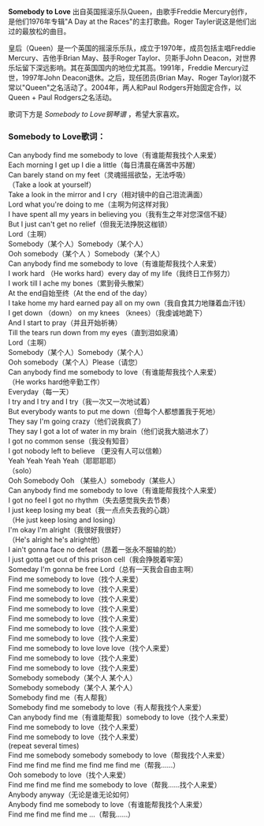 

**Somebody to Love** 出自英国摇滚乐队Queen，由歌手Freddie Mercury创作，是他们1976年专辑"A Day at
the Races"的主打歌曲。Roger Tayler说这是他们出过的最放松的曲目。

  
皇后（Queen）是一个英国的摇滚乐乐队，成立于1970年，成员包括主唱Freddie Mercury、吉他手Brian May、鼓手Roger
Taylor、贝斯手John Deacon，对世界乐坛留下深远影响。其在英国国内的地位尤其高。1991年，Freddie
Mercury过世，1997年John Deacon退休。之后，现任团员(Brian May、Roger
Taylor)就不常以"Queen"之名活动了。2004年，两人和Paul Rodgers开始固定合作，以Queen + Paul Rodgers之名活动。

  
歌词下方是 _Somebody to Love钢琴谱_ ，希望大家喜欢。

### Somebody to Love歌词：

Can anybody find me somebody to love（有谁能帮我找个人来爱）  
Each morning I get up I die a little（每日清晨在痛苦中苏醒）  
Can barely stand on my feet（灵魂摇摇欲坠，无法呼吸）  
（Take a look at yourself）  
Take a look in the mirror and I cry（相对镜中的自己泪流满面）  
Lord what you're doing to me（主啊为何这样对我）  
I have spent all my years in believing you（我有生之年对您深信不疑）  
But I just can't get no relief（但我无法挣脱这枷锁）  
Lord（主啊）  
Somebody（某个人）Somebody（某个人）  
Ooh somebody（某个人 ）Somebody（某个人）  
Can anybody find me somebody to love（有谁能帮我找个人来爱）  
I work hard （He works hard）every day of my life（我终日工作努力）  
I work till I ache my bones（累到骨头散架）  
At the end自始至终（At the end of the day）  
I take home my hard earned pay all on my own（我自食其力地赚着血汗钱）  
I get down （down） on my knees （knees）（我虔诚地跪下）  
And I start to pray（并且开始祈祷）  
Till the tears run down from my eyes（直到泪如泉涌）  
Lord（主啊）  
Somebody（某个人）Somebody（某个人）  
Ooh somebody（某个人）Please（请您）  
Can anybody find me somebody to love（有谁能帮我找个人来爱）  
（He works hard他辛勤工作）  
Everyday（每一天）  
I try and I try and I try（我一次又一次地试着）  
But everybody wants to put me down（但每个人都想置我于死地）  
They say I'm going crazy（他们说我疯了）  
They say I got a lot of water in my brain（他们说我大脑进水了）  
I got no common sense（我没有知音）  
I got nobody left to believe （更没有人可以信赖）  
Yeah Yeah Yeah Yeah（耶耶耶耶）  
（solo）  
Ooh Somebody Ooh （某些人）somebody（某些人）  
Can anybody find me somebody to love（有谁能帮我找个人来爱）  
I got no feel I got no rhythm（失去感觉我失去节奏）  
I just keep losing my beat（我一点点失去我的心跳）  
（He just keep losing and losing）  
I'm okay I'm alright（我很好我很好）  
（He's alright he's alright他）  
I ain't gonna face no defeat（昂着一张永不服输的脸）  
I just gotta get out of this prison cell（我会挣脱着牢笼）  
Someday I'm gonna be free Lord（总有一天我会自由主啊）  
Find me somebody to love（找个人来爱）  
Find me somebody to love（找个人来爱）  
Find me somebody to love（找个人来爱）  
Find me somebody to love（找个人来爱）  
Find me somebody to love（找个人来爱）  
Find me somebody to love（找个人来爱）  
Find me somebody to love（找个人来爱）  
Find me somebody to love love love（找个人来爱）  
Find me somebody to love（找个人来爱）  
Find me somebody to love（找个人来爱）  
Somebody somebody（某个人 某个人）  
Somebody somebody（某个人 某个人）  
Somebody find me（有人帮我）  
Somebody find me somebody to love（有人帮我找个人来爱）  
Can anybody find me（有谁能帮我）somebody to love（找个人来爱）  
Find me somebody to love（找个人来爱）  
Find me somebody to love（找个人来爱）  
(repeat several times)  
Find me somebody somebody somebody to love（帮我找个人来爱）  
Find me find me find me find me find me（帮我……）  
Ooh somebody to love（找个人来爱）  
Find me find me find me somebody to love（帮我……找个人来爱）  
Anybody anyway（无论是谁无论如何）  
Anybody find me somebody to love（有谁能帮我找个人来爱）  
Find me find me find me …（帮我……）

